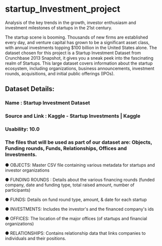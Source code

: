 # startup_Investment_project

Analysis of the key trends in the growth, investor enthusiasm and investment milestones of startups in the 21st century.

The startup scene is booming. Thousands of new firms are established every day, and venture capital has grown to be a significant asset class, with annual investments topping $100 billion in the United States alone. The dataset chosen for this project is a Startup Investment Dataset from Crunchbase 2013 Snapshot, it gives you a sneak peek into the fascinating realm of Startups. This large dataset covers information about the startup ecosystem, including organizations, business announcements, investment rounds, acquisitions, and initial public offerings (IPOs).

## Dataset Details:
### Name : Startup Investment Dataset
### Source and Link : Kaggle - Startup Investments | Kaggle
### Usability: 10.0
### The files that will be used as part of our dataset are: Objects, Funding rounds, Funds, Relationships, Offices and Investments.

● OBJECTS: Master CSV file containing various metadata for startups and investor
organizations

● FUNDING ROUNDS : Details about the various financing rounds (funded company,
date and funding type, total raised amount, number of participants)

● FUNDS: Details on fund round type, amount, & date for each startup

● INVESTMENTS: Includes the investor's and the financed company's ids

● OFFICES: The location of the major offices (of startups and financial organizations)

● RELATIONSHIPS: Contains relationship data that links companies to individuals and
their positions.
